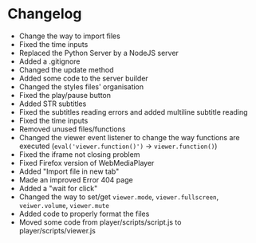# Changelog

- Change the way to import files
- Fixed the time inputs
- Replaced the Python Server by a NodeJS server
- Added a .gitignore
- Changed the update method
- Added some code to the server builder
- Changed the styles files' organisation
- Fixed the play/pause button
- Added STR subtitles
- Fixed the subtitles reading errors and added multiline subtitle reading
- Fixed the time inputs
- Removed unused files/functions
- Changed the viewer event listener to change the way functions are executed (`eval('viewer.function()')` -> `viewer.function()`)
- Fixed the iframe not closing problem
- Fixed Firefox version of WebMediaPlayer
- Added "Import file in new tab"
- Made an improved Error 404 page
- Added a "wait for click"
- Changed the way to set/get `viewer.mode`, `viewer.fullscreen`, `veiwer.volume`, `viewer.mute`
- Added code to properly format the files
- Moved some code from player/scripts/script.js to player/scripts/viewer.js
